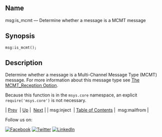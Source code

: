 <a name="lua.ref.msg_is_mcmt"></a>
## Name

msg:is_mcmt — Determine whether a message is a MCMT message

<a name="idp16820096"></a>
## Synopsis

`msg:is_mcmt();`

<a name="idp16822336"></a>
## Description

Determine whether a message is a Multi-Channel Message Type (MCMT) message. For more information about this message type see [The MCMT_Reception Option](https://support.messagesystems.com/docs/web-mobility/mm7.mcmt_reception.php).

Because this function is in the `msys.core` namespace, an explicit `require('msys.core')` is not necessary.

| [Prev](lua.ref.msg_inject.php)  | [Up](lua.function.details.php) |  [Next](lua.ref.msg_mailfrom.php) |
| msg:inject  | [Table of Contents](index.php) |  msg:mailfrom |

Follow us on:

[![Facebook](https://support.messagesystems.com/images/icon-facebook.png)](http://www.facebook.com/messagesystems) [![Twitter](https://support.messagesystems.com/images/icon-twitter.png)](http://twitter.com/#!/MessageSystems) [![LinkedIn](https://support.messagesystems.com/images/icon-linkedin.png)](http://www.linkedin.com/company/message-systems)